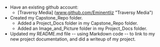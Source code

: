 * Have an existing github account:
  * [Traversy Media] (www.github.com/Eminentliz "Traversy Media")
* Created my Capstone_Repo folder.
  * Added a Project_Docs folder in my Capstone_Repo folder.
  * Added an Image_and_Picture folder in my Project_Docs folder.
* Updated my README.md file -- using Markdown code -- to link to my new project documentation, and did a writeup of my project.
